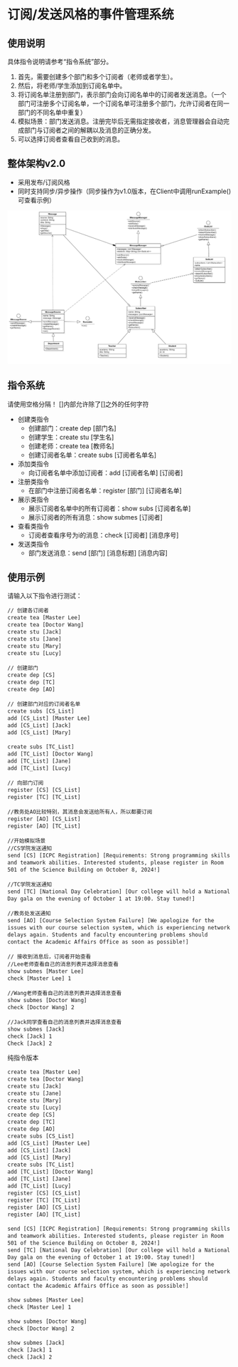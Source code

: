 # 订阅/发送风格的事件管理系统

## 使用说明

具体指令说明请参考“指令系统”部分。

1. 首先，需要创建多个部门和多个订阅者（老师或者学生）。
2. 然后，将老师/学生添加到订阅名单中。
3. 将订阅名单注册到部门，表示部门会向订阅名单中的订阅者发送消息。（一个部门可注册多个订阅名单，一个订阅名单可注册多个部门，允许订阅者在同一部门的不同名单中重复）
4. 模拟场景：部门发送消息。注册完毕后无需指定接收者，消息管理器会自动完成部门与订阅者之间的解耦以及消息的正确分发。
5. 可以选择订阅者查看自己收到的消息。

## 整体架构v2.0

* 采用发布/订阅风格
* 同时支持同步/异步操作（同步操作为v1.0版本，在Client中调用runExample()可查看示例）

![](README.assets/%E7%B1%BB%E5%9B%BEv2.0-17277452622241.jpg)

## 指令系统

请使用空格分隔！
[]内部允许除了[]之外的任何字符

* 创建类指令
  * 创建部门：create dep [部门名]
  * 创建学生：create stu [学生名]
  * 创建老师：create tea [教师名]
  * 创建订阅者名单：create subs [订阅者名单名]
* 添加类指令
  * 向订阅者名单中添加订阅者：add [订阅者名单] [订阅者] 
* 注册类指令
  * 在部门中注册订阅者名单：register [部门] [订阅者名单]
* 展示类指令
  * 展示订阅者名单中的所有订阅者：show subs [订阅者名单]
  * 展示订阅者的所有消息：show submes [订阅者]
* 查看类指令
  * 订阅者查看序号为i的消息：check [订阅者] [消息序号]
* 发送类指令
  * 部门发送消息：send [部门] [消息标题] [消息内容]				

## 使用示例

请输入以下指令进行测试：

```command
// 创建各订阅者
create tea [Master Lee]
create tea [Doctor Wang]
create stu [Jack]
create stu [Jane]
create stu [Mary]
create stu [Lucy]

// 创建部门
create dep [CS]
create dep [TC]
create dep [AO]

// 创建部门对应的订阅者名单
create subs [CS_List]
add [CS_List] [Master Lee]
add [CS_List] [Jack]
add [CS_List] [Mary]

create subs [TC_List]
add [TC_List] [Doctor Wang]
add [TC_List] [Jane]
add [TC_List] [Lucy]

// 向部门订阅
register [CS] [CS_List]
register [TC] [TC_List]

//教务处AO比较特别，其消息会发送给所有人，所以都要订阅
register [AO] [CS_List]
register [AO] [TC_List]

//开始模拟场景
//CS学院发送通知
send [CS] [ICPC Registration] [Requirements: Strong programming skills and teamwork abilities. Interested students, please register in Room 501 of the Science Building on October 8, 2024!]

//TC学院发送通知
send [TC] [National Day Celebration] [Our college will hold a National Day gala on the evening of October 1 at 19:00. Stay tuned!]

//教务处发送通知
send [AO] [Course Selection System Failure] [We apologize for the issues with our course selection system, which is experiencing network delays again. Students and faculty encountering problems should contact the Academic Affairs Office as soon as possible!]

// 接收到消息后，订阅者开始查看
//Lee老师查看自己的消息列表并选择消息查看
show submes [Master Lee]
check [Master Lee] 1

//Wang老师查看自己的消息列表并选择消息查看
show submes [Doctor Wang]
check [Doctor Wang] 2

//Jack同学查看自己的消息列表并选择消息查看
show submes [Jack]
check [Jack] 1
Check [Jack] 2
```

纯指令版本

``````Command
create tea [Master Lee]
create tea [Doctor Wang]
create stu [Jack]
create stu [Jane]
create stu [Mary]
create stu [Lucy]
create dep [CS]
create dep [TC]
create dep [AO]
create subs [CS_List]
add [CS_List] [Master Lee]
add [CS_List] [Jack]
add [CS_List] [Mary]
create subs [TC_List]
add [TC_List] [Doctor Wang]
add [TC_List] [Jane]
add [TC_List] [Lucy]
register [CS] [CS_List]
register [TC] [TC_List]
register [AO] [CS_List]
register [AO] [TC_List]

send [CS] [ICPC Registration] [Requirements: Strong programming skills and teamwork abilities. Interested students, please register in Room 501 of the Science Building on October 8, 2024!]
send [TC] [National Day Celebration] [Our college will hold a National Day gala on the evening of October 1 at 19:00. Stay tuned!]
send [AO] [Course Selection System Failure] [We apologize for the issues with our course selection system, which is experiencing network delays again. Students and faculty encountering problems should contact the Academic Affairs Office as soon as possible!]

show submes [Master Lee]
check [Master Lee] 1

show submes [Doctor Wang]
check [Doctor Wang] 2

show submes [Jack]
check [Jack] 1
check [Jack] 2

``````






